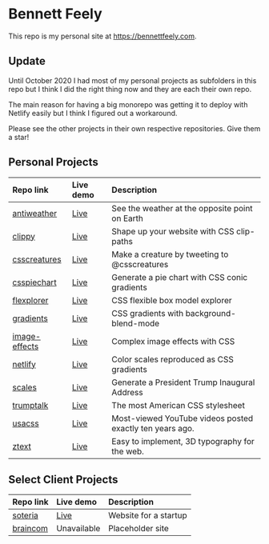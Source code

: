 # Bennett Feely

This repo is my personal site at https://bennettfeely.com.

## Update

Until October 2020 I had most of my personal projects as subfolders in this repo but I think I did the right thing now and they are each their own repo.

The main reason for having a big monorepo was getting it to deploy with Netlify easily but I think I figured out a workaround.

Please see the other projects in their own respective repositories. Give them a star!

## Personal Projects

| Repo link                                                      | Live demo                                      | Description                                              |
| :------------------------------------------------------------- | :--------------------------------------------- | :------------------------------------------------------- |
| [antiweather](https://github.com/bennettfeely/antiweather)     | [Live](https://bennettfeely.com/antiweather)   | See the weather at the opposite point on Earth           |
| [clippy](https://github.com/bennettfeely/clippy)               | [Live](https://bennettfeely.com/clippy)        | Shape up your website with CSS clip-paths                |
| [csscreatures](https://github.com/bennettfeely/csscreatures)   | [Live](https://bennettfeely.com/csscreatures)  | Make a creature by tweeting to @csscreatures             |
| [csspiechart](https://github.com/bennettfeely/csspiechart)     | [Live](https://bennettfeely.com/csspiechart)   | Generate a pie chart with CSS conic gradients            |
| [flexplorer](https://github.com/bennettfeely/flexplorer)       | [Live](https://bennettfeely.com/flexplorer)    | CSS flexible box model explorer                          |
| [gradients](https://github.com/bennettfeely/gradients)         | [Live](https://bennettfeely.com/gradients)     | CSS gradients with background-blend-mode                 |
| [image-effects](https://github.com/bennettfeely/image-effects) | [Live](https://bennettfeely.com/image-effects) | Complex image effects with CSS                           |
| [netlify](https://github.com/bennettfeely/netlify)             | [Live](https://bennettfeely.com/netlify)       | Color scales reproduced as CSS gradients                 |
| [scales](https://github.com/bennettfeely/scales)               | [Live](https://bennettfeely.com/scales)        | Generate a President Trump Inaugural Address             |
| [trumptalk](https://github.com/bennettfeely/trumptalk)         | [Live](https://bennettfeely.com/trumptalk)     | The most American CSS stylesheet                         |
| [usacss](https://github.com/bennettfeely/usacss)               | [Live](https://bennettfeely.com/usacss)        | Most-viewed YouTube videos posted exactly ten years ago. |
| [ztext](https://github.com/bennettfeely/ztext)                 | [Live](https://bennettfeely.com/ztext)         | Easy to implement, 3D typography for the web.            |

## Select Client Projects

| Repo link                                            | Live demo                                | Description           |
| :--------------------------------------------------- | :--------------------------------------- | :-------------------- |
| [soteria](https://github.com/bennettfeely/soteria)   | [Live](https://bennettfeely.com/soteria) | Website for a startup |
| [braincom](https://github.com/bennettfeely/braincom) | Unavailable                              | Placeholder site      |
